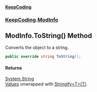 #### [KeepCoding](index.md 'index')
### [KeepCoding](KeepCoding.md 'KeepCoding').[ModInfo](ModInfo.md 'KeepCoding.ModInfo')
## ModInfo.ToString() Method
Converts the object to a string.  
```csharp
public override string ToString();
```
#### Returns
[System.String](https://docs.microsoft.com/en-us/dotnet/api/System.String 'System.String')  
[Values](ModInfo_Values.md 'KeepCoding.ModInfo.Values') unwrapped with [Stringify&lt;T&gt;(T)](Helper_Stringify_lo+lkcxGY4HWoyqROvdnmA.md 'KeepCoding.Helper.Stringify&lt;T&gt;(T)').
